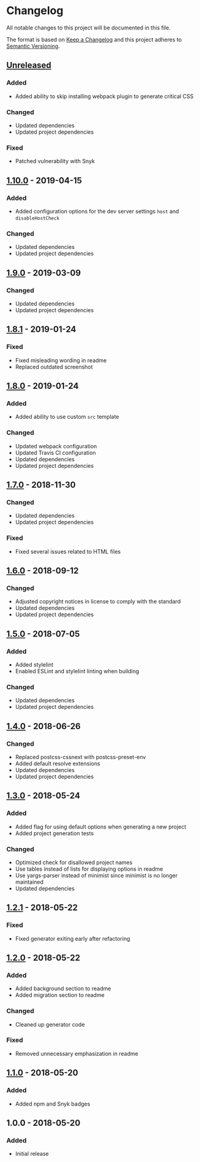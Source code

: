 # Changelog

All notable changes to this project will be documented in this file.

The format is based on [Keep a Changelog](http://keepachangelog.com/en/1.0.0/)
and this project adheres to [Semantic Versioning](http://semver.org/spec/v2.0.0.html).

## [Unreleased]

### Added

+ Added ability to skip installing webpack plugin to generate critical CSS

### Changed

+ Updated dependencies
+ Updated project dependencies

### Fixed

+ Patched vulnerability with Snyk

## [1.10.0] - 2019-04-15

### Added

+ Added configuration options for the dev server settings `host` and
  `disableHostCheck`

### Changed

+ Updated dependencies
+ Updated project dependencies

## [1.9.0] - 2019-03-09

### Changed

+ Updated dependencies
+ Updated project dependencies

## [1.8.1] - 2019-01-24

### Fixed

+ Fixed misleading wording in readme
+ Replaced outdated screenshot

## [1.8.0] - 2019-01-24

### Added

+ Added ability to use custom `src` template

### Changed

+ Updated webpack configuration
+ Updated Travis CI configuration
+ Updated dependencies
+ Updated project dependencies

## [1.7.0] - 2018-11-30

### Changed

+ Updated dependencies
+ Updated project dependencies

### Fixed

+ Fixed several issues related to HTML files

## [1.6.0] - 2018-09-12

### Changed

+ Adjusted copyright notices in license to comply with the standard
+ Updated dependencies
+ Updated project dependencies

## [1.5.0] - 2018-07-05

### Added

+ Added stylelint
+ Enabled ESLint and stylelint linting when building

### Changed

+ Updated dependencies
+ Updated project dependencies

## [1.4.0] - 2018-06-26

### Changed

+ Replaced postcss-cssnext with postcss-preset-env
+ Added default resolve extensions
+ Updated dependencies
+ Updated project dependencies

## [1.3.0] - 2018-05-24

### Added

+ Added flag for using default options when generating a new project
+ Added project generation tests

### Changed

+ Optimized check for disallowed project names
+ Use tables instead of lists for displaying options in readme
+ Use yargs-parser instead of minimist since minimist is no longer maintained
+ Updated dependencies

## [1.2.1] - 2018-05-22

### Fixed

+ Fixed generator exiting early after refactoring

## [1.2.0] - 2018-05-22

### Added

+ Added background section to readme
+ Added migration section to readme

### Changed

+ Cleaned up generator code

### Fixed

+ Removed unnecessary emphasization in readme

## [1.1.0] - 2018-05-20

### Added

+ Added npm and Snyk badges

## 1.0.0 - 2018-05-20

### Added

+ Initial release

[Unreleased]: https://github.com/mserajnik/websn/compare/1.10.0...develop
[1.10.0]: https://github.com/mserajnik/websn/compare/1.9.0...1.10.0
[1.9.0]: https://github.com/mserajnik/websn/compare/1.8.1...1.9.0
[1.8.1]: https://github.com/mserajnik/websn/compare/1.8.0...1.8.1
[1.8.0]: https://github.com/mserajnik/websn/compare/1.7.0...1.8.0
[1.7.0]: https://github.com/mserajnik/websn/compare/1.6.0...1.7.0
[1.6.0]: https://github.com/mserajnik/websn/compare/1.5.0...1.6.0
[1.5.0]: https://github.com/mserajnik/websn/compare/1.4.0...1.5.0
[1.4.0]: https://github.com/mserajnik/websn/compare/1.3.0...1.4.0
[1.3.0]: https://github.com/mserajnik/websn/compare/1.2.1...1.3.0
[1.2.1]: https://github.com/mserajnik/websn/compare/1.2.0...1.2.1
[1.2.0]: https://github.com/mserajnik/websn/compare/1.1.0...1.2.0
[1.1.0]: https://github.com/mserajnik/websn/compare/1.0.0...1.1.0
